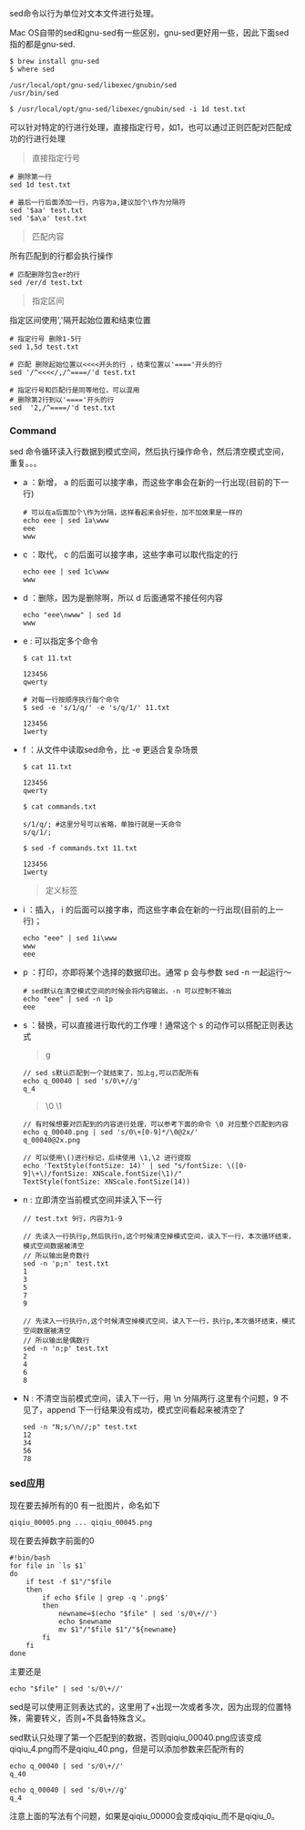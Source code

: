 sed命令以行为单位对文本文件进行处理。

Mac OS自带的sed和gnu-sed有一些区别，gnu-sed更好用一些，因此下面sed指的都是gnu-sed.

```
$ brew install gnu-sed
$ where sed

/usr/local/opt/gnu-sed/libexec/gnubin/sed
/usr/bin/sed

$ /usr/local/opt/gnu-sed/libexec/gnubin/sed -i 1d test.txt
```

可以针对特定的行进行处理，直接指定行号，如1，也可以通过正则匹配对匹配成功的行进行处理

> 直接指定行号

```
# 删除第一行
sed 1d test.txt

# 最后一行后面添加一行，内容为a,建议加个\作为分隔符
sed '$aa' test.txt
sed '$a\a' test.txt
```

> 匹配内容

所有匹配到的行都会执行操作

```
# 匹配删除包含er的行
sed /er/d test.txt	
```

> 指定区间

指定区间使用','隔开起始位置和结束位置

```
# 指定行号 删除1-5行
sed 1,5d test.txt

# 匹配 删除起始位置以<<<<开头的行 ，结束位置以'===='开头的行
sed '/^<<<</,/^====/'d test.txt

# 指定行号和匹配行是同等地位，可以混用
# 删除第2行到以'===='开头的行
sed  '2,/^====/'d test.txt
```

### Command

sed 命令循环读入行数据到模式空间，然后执行操作命令，然后清空模式空间，重复。。。

- a ：新增， a 的后面可以接字串，而这些字串会在新的一行出现(目前的下一 行)

  ```
  # 可以在a后面加个\作为分隔，这样看起来会好些，加不加效果是一样的
  echo eee | sed 1a\www
  eee
  www
  ```

- c ：取代， c 的后面可以接字串，这些字串可以取代指定的行

  ```
  echo eee | sed 1c\www
  www
  ```

- d ：删除，因为是删除啊，所以 d 后面通常不接任何内容

  ```
  echo "eee\nwww" | sed 1d
  www
  ```

- e : 可以指定多个命令

  ```
  $ cat 11.txt
  
  123456
  qwerty
  
  # 对每一行按顺序执行每个命令
  $ sed -e 's/1/q/' -e 's/q/1/' 11.txt 
  
  123456
  1werty
  
  ```

- f ：从文件中读取sed命令，比 -e 更适合复杂场景

  ```
  $ cat 11.txt
  
  123456
  qwerty
  
  $ cat commands.txt
  
  s/1/q/; #这里分号可以省略，单独行就是一天命令
  s/q/1/;
  
  $ sed -f commands.txt 11.txt
  
  123456
  1werty
  ```

  > 定义标签

  

- i  ：插入， i 的后面可以接字串，而这些字串会在新的一行出现(目前的上一行)；

  ```
  echo "eee" | sed 1i\www
  www
  eee
  ```

- p ：打印，亦即将某个选择的数据印出。通常 p 会与参数 sed -n 一起运行～

  ```
  # sed默认在清空模式空间的时候会将内容输出，-n 可以控制不输出
  echo "eee" | sed -n 1p
  eee
  ```

- s ：替换，可以直接进行取代的工作哩！通常这个 s 的动作可以搭配正则表达式

  > g

  ```
  // sed s默认匹配到一个就结束了，加上g,可以匹配所有
  echo q_00040 | sed 's/0\+//g'  
  q_4
  ```

  > \0  \1

  ```
  // 有时候想要对匹配到的内容进行处理，可以参考下面的命令 \0 对应整个匹配到内容
  echo q_00040.png | sed 's/0\+[0-9]*/\0@2x/'
  q_00040@2x.png
  
  // 可以使用\()进行标记，后续使用 \1,\2 进行提取
  echo 'TextStyle(fontSize: 14)' | sed "s/fontSize: \([0-9]\+\)/fontSize: XNScale.fontSize(\1)/"
  TextStyle(fontSize: XNScale.fontSize(14))
  ```

- n : 立即清空当前模式空间并读入下一行

  ```
  // test.txt 9行，内容为1-9
  
  // 先读入一行执行p,然后执行n,这个时候清空掉模式空间，读入下一行，本次循环结束，模式空间数据被清空
  // 所以输出是奇数行
  sed -n 'p;n' test.txt
  1
  3
  5
  7
  9
  
  // 先读入一行执行n,这个时候清空掉模式空间，读入下一行，执行p,本次循环结束，模式空间数据被清空
  // 所以输出是偶数行
  sed -n 'n;p' test.txt
  2
  4
  6
  8
  ```

- N : 不清空当前模式空间，读入下一行，用 \n 分隔两行.这里有个问题，9 不见了，append 下一行结果没有成功，模式空间看起来被清空了

  ```
  sed -n "N;s/\n//;p" test.txt
  12
  34
  56
  78
  ```



### sed应用

现在要去掉所有的0
有一批图片，命名如下

```
qiqiu_00005.png ... qiqiu_00045.png
```

现在要去掉数字前面的0

```
#!bin/bash
for file in `ls $1` 
do
	if test -f $1"/"$file  
	then
		if echo $file | grep -q '.png$'
		then
			newname=$(echo "$file" | sed 's/0\+//')
			echo $newname
			mv $1"/"$file $1"/"${newname}
		fi
	fi
done
```

主要还是

```
echo "$file" | sed 's/0\+//'
```

sed是可以使用正则表达式的，这里用了+出现一次或者多次，因为出现的位置特殊，需要转义，否则+不具备特殊含义。

sed默认只处理了第一个匹配到的数据，否则qiqiu_00040.png应该变成qiqiu_4.png而不是qiqiu_40.png，但是可以添加参数来匹配所有的

```
echo q_00040 | sed 's/0\+//' 
q_40

echo q_00040 | sed 's/0\+//g'     
q_4
```

注意上面的写法有个问题，如果是qiqiu_00000会变成qiqiu_而不是qiqiu_0。